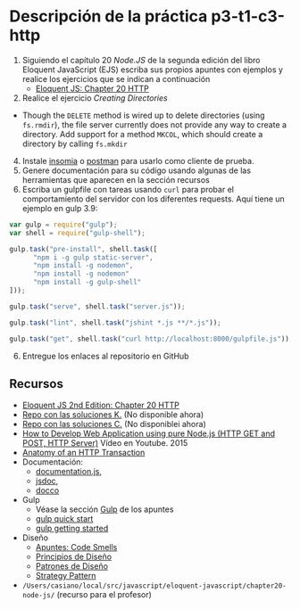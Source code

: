 # Descripción de la práctica p3-t1-c3-http

1. Siguiendo el capítulo 20 *Node.JS*  de la segunda edición del libro Eloquent JavaScript (EJS) 
escriba sus propios apuntes con ejemplos y realice los ejercicios que se indican a continuación
    - [Eloquent JS: Chapter 20 HTTP](http://eloquentjavascript.net/2nd_edition/20_node.html)
3. Realice el ejercicio *Creating Directories* 
  - Though the `DELETE` method is wired up to delete directories (using `fs.rmdir`), 
  the file server currently does not provide any way to create a directory.  Add 
  support for a method `MKCOL`, which should create a directory by calling `fs.mkdir` 
4. Instale [insomia](https://insomnia.rest/) o [postman](https://www.getpostman.com/) para usarlo como cliente de prueba.
5. Genere documentación para su código usando algunas de las herramientas que aparecen en la sección recursos
5. Escriba un gulpfile con tareas usando `curl` para probar el comportamiento del servidor con los diferentes requests. Aquí tiene un ejemplo en gulp 3.9:

  ```js
  var gulp = require("gulp");
  var shell = require("gulp-shell");

  gulp.task("pre-install", shell.task([
        "npm i -g gulp static-server",
        "npm install -g nodemon",
        "npm install -g nodemon"
        "npm install -g gulp-shell"
  ]));

  gulp.task("serve", shell.task("server.js"));

  gulp.task("lint", shell.task("jshint *.js **/*.js"));

  gulp.task("get", shell.task("curl http://localhost:8000/gulpfile.js"));
  ```
  
6. Entregue los enlaces al repositorio en GitHub 

## Recursos

* [Eloquent JS 2nd Edition: Chapter 20 HTTP](http://eloquentjavascript.net/2nd_edition/20_node.html)
* [Repo con las soluciones K.](https://github.com/ULL-ESIT-MII-CA-1718/nodejs-KevMCh) (No disponible ahora)
* [Repo con las soluciones C.](https://github.com/ULL-ESIT-MII-CA-1718/ejs-chapter20-node-js) (No disponiblei ahora)
* [How to Develop Web Application using pure Node.js (HTTP GET and POST, HTTP Server)](https://youtu.be/nuw48-u3Yrg) Vídeo en Youtube. 2015
* [Anatomy of an HTTP Transaction](https://nodejs.org/en/docs/guides/anatomy-of-an-http-transaction/)
* Documentación:  
  * [documentation.js](http://documentation.js.org/), 
  * [jsdoc](https://www.npmjs.com/package/jsdoc), 
  * [docco](http://jashkenas.github.io/docco/)
* Gulp
  * Véase la sección [Gulp](https://casianorodriguezleon.gitbooks.io/ull-esit-1617/apuntes/gulp/) de los apuntes
  * [gulp quick start](https://gulpjs.com/docs/en/getting-started/quick-start)
  * [gulp getting started](https://gulpjs.org/getting-started.html)
* Diseño
  * [Apuntes: Code Smells](https://casianorodriguezleon.gitbooks.io/ull-esit-1617/content/apuntes/patterns/codesmell.html)
  * [Principios de Diseño](https://casianorodriguezleon.gitbooks.io/ull-esit-1617/content/apuntes/patterns/designprinciples.html)
  * [Patrones de Diseño](https://casianorodriguezleon.gitbooks.io/ull-esit-1617/content/apuntes/patterns/)
  * [Strategy Pattern](https://casianorodriguezleon.gitbooks.io/ull-esit-1617/content/apuntes/patterns/strategypattern.html)
* `/Users/casiano/local/src/javascript/eloquent-javascript/chapter20-node-js/` (recurso para el profesor)
